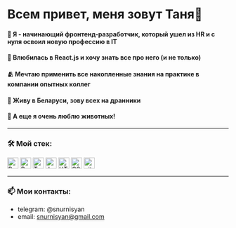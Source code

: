 # Всем привет, меня зовут Таня👋 


#### 💪 Я - начинающий фронтенд-разработчик, который ушел из HR и с нуля освоил новую профессию в IT

#### 🚀 Влюбилась в React.js и хочу знать все про него (и не только) 

#### 🫂 Мечтаю применить все накопленные знания на практике в компании опытных коллег

#### 🥔 Живу в Беларуси, зову всех на дранники

#### 🦜 А еще я очень люблю животных!

-----

### 🛠️ Мой стек:

<img src="https://img.shields.io/badge/-React.js-%23282C34?style=flat-square&logo=react" alt="React logo" title="React" height="25" /> <img src="https://img.shields.io/badge/Redux-282C34?logo=redux&logoColor=764ABC" alt="Redux logo" title="Redux" height="25" /> <img src="https://img.shields.io/badge/TypeScript-282C34?logo=typescript&logoColor=3178C6" alt="TypeScript logo" title="TypeScript" height="25" />
<img src="https://img.shields.io/badge/JavaScript-282C34?logo=javascript&logoColor=F7DF1E" alt="JavaScript logo" title="JavaScript" height="25" /> <img src="https://img.shields.io/badge/HTML5-282C34?logo=html5&logoColor=E34F26" alt="HTML5 logo" title="HTML5" height="25" />
<img src="https://img.shields.io/badge/CSS3-282C34?logo=css3&logoColor=1572B6" alt="CSS3 logo" title="CSS" height="25" /> <img src="https://img.shields.io/badge/git-282C34?logo=git&logoColor=F05032" alt="git logo" title="git" height="25" />

-----

### 📫 Мои контакты:
- telegram: @snurnisyan
- email: snurnisyan@gmail.com

<!---
snurnisyan/snurnisyan is a ✨ special ✨ repository because its `README.md` (this file) appears on your GitHub profile.
You can click the Preview link to take a look at your changes.
--->
